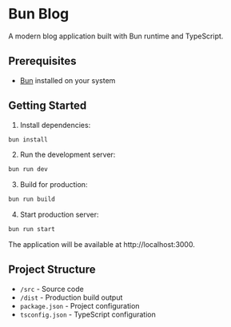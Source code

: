 # Bun Blog

A modern blog application built with Bun runtime and TypeScript.

## Prerequisites

- [Bun](https://bun.sh) installed on your system

## Getting Started

1. Install dependencies:
```bash
bun install
```

2. Run the development server:
```bash
bun run dev
```

3. Build for production:
```bash
bun run build
```

4. Start production server:
```bash
bun run start
```

The application will be available at http://localhost:3000.

## Project Structure

- `/src` - Source code
- `/dist` - Production build output
- `package.json` - Project configuration
- `tsconfig.json` - TypeScript configuration
